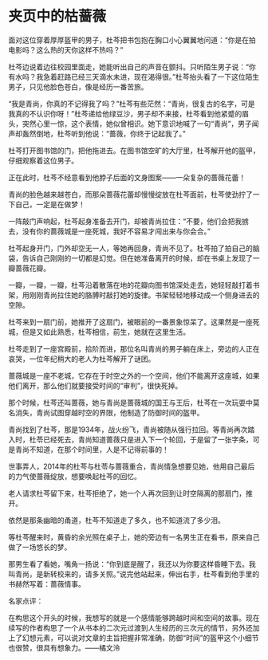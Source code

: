 # 夹页中的枯蔷薇

面对这位穿着厚厚盔甲的男子，杜芩把书包抱在胸口小心翼翼地问道：“你是在拍电影吗？这么热的天你这样不热吗？” 

杜芩边说着边往校园里面走，她能听出自己的声音在颤抖。只听陌生男子说：“你有水吗？我急着赶路已经三天滴水未进，现在渴得很。”杜芩抬头看了一下这位陌生男子，只见他脸色苍白，像是经历一番苦旅。 

“我是青尚，你真的不记得我了吗？”杜芩有些茫然：“青尚，很复古的名字，可是我真的不认识你呀！”杜芩递给他绿豆沙，男子却不来接，杜芩看到他紧蹙的眉头，突然心里一惊，这个表情，她似曾相识。她下意识地喊了一句“青尚”，男子闻声却轰然倒地，杜芩听到他说：“蔷薇，你终于记起我了。” 

杜芩打开图书馆的门，把他拖进去。在图书馆空旷的大厅里，杜芩解开他的盔甲，仔细观察着这位男子。 

正在此时，杜芩不经意看到他脖子后面的文身图案——一朵复杂的蔷薇花蕾！ 

青尚的脸色越来越苍白，而那朵蔷薇花蕾却慢慢绽放在杜芩面前，杜芩使劲拧了一下自己，一定是在做梦！ 

一阵敲门声响起，杜芩起身准备去开门，却被青尚拉住：“不要，他们会把我掳去，没有你的蔷薇城是一座死城，我好不容易才闯出来与你会合。” 

杜芩起身开门，门外却空无一人，等她再回身，青尚不见了。杜芩拍了拍自己的脑袋，告诉自己刚刚的一切都是幻觉。但在她准备离开的时候，却在书桌上发现了一瓣蔷薇花瓣。 

一瓣，一瓣，一瓣，杜芩沿着散落在地的花瓣向图书馆深处走去，她轻轻敲打着书架，用刚刚青尚拉住她的胳膊时敲打她的旋律。书架轻轻地移动成一个侧身进去的空隙。 

杜芩来到一扇门前，她推开了这扇门，被眼前的一番景象惊呆了。这果然是一座死城，但是又如此熟悉，杜芩相信，前生，她就在这里生活。 

杜芩走到了一座宫殿前，拾阶而进，那位名叫青尚的男子躺在床上，旁边的人正在哀哭，一位年纪稍大的老人为杜芩解开了谜团。 

蔷薇城是一座不老城，它存在于时空之外的一个空间，他们不能离开这座城，如果他们离开，那么他们就要接受时间的“审判”，很快死掉。 

那个时候，杜芩还叫蔷薇，她与青尚是蔷薇城的国王与王后，杜芩在一次玩耍中莫名消失，青尚试图穿越时空的界限，他制造了防御时间的盔甲。 

青尚找到了杜芩，那是1934年，战火纷飞，青尚被随从强行拉回。等青尚再次踏入时，杜苓已经死去，青尚知道蔷薇只是进入下一个轮回，于是留了一张字条，可是青尚不知道，在那个时间里，人是不记得前事的！ 

世事弄人，2014年的杜芩与杜苓与蔷薇重合，青尚情急想要见她，他用自己最后的力气使蔷薇绽放，想要唤起杜芩的回忆。 

老人请求杜芩留下来，杜芩拒绝了，她一个人再次回到让时空隔离的那扇门，推开。 

依然是那条幽暗的甬道，杜芩不知道走了多久，也不知道流了多少泪。 

等杜芩醒来时，黄昏的余光照在桌子上，她的旁边有一名男生正在看书，原来自己做了一场悠长的梦。 

那男生看了看她，嘴角一扬说：“你到底是醒了，我还以为你要这样昏睡下去。我叫青尚，是新转校来的，请多关照。”说完他站起来，伸出右手，杜芩看到他手里的书赫然写着：蔷薇情事。 

名家点评： 

在构思这个开头的时候，我想写的就是一个感情能够跨越时间和空间的故事。现在续写的作者构思了一个从书本的二次元过渡到人生经历的三次元的情节，另外还加上了幻想元素，可以说对文章的主旨把握非常准确，防御“时间”的盔甲这个小细节也很赞，很具有想象力。——橘文泠